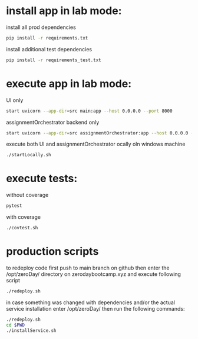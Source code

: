 
# install app in lab mode:
install all prod dependencies
```bash
pip install -r requirements.txt
```
install additional test dependencies
```bash
pip install -r requirements_test.txt
```

# execute app in lab mode:
UI only
```bash
start uvicorn --app-dir=src main:app --host 0.0.0.0 --port 8000
```
assignmentOrchestrator backend only
```bash
start uvicorn --app-dir=src assignmentOrchestrator:app --host 0.0.0.0 --port 9000
```
execute both UI and assignmentOrchestrator ocally oln windows machine
```bash
./startLocally.sh
```

# execute tests:
without coverage
```bash
pytest
```
with coverage
```bash
./covtest.sh
```

# production scripts
to redeploy code
first push to main branch on github
then enter the /opt/zeroDay/ directory on zerodaybootcamp.xyz and execute following script
```bash
./redeploy.sh
```
in case something was changed with dependencies and/or the actual service installation enter /opt/zeroDay/
then run the following commands:
```bash
./redeploy.sh
cd $PWD
./installService.sh
```

